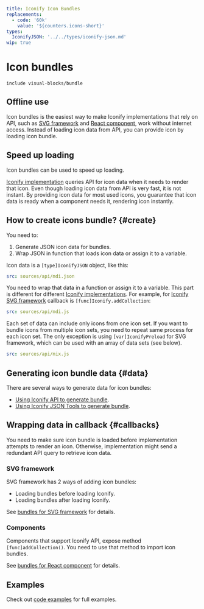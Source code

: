 ```yaml
title: Iconify Icon Bundles
replacements:
  - code: '60k'
    value: '${counters.icons-short}'
types:
  IconifyJSON: '../../types/iconify-json.md'
wip: true
```

# Icon bundles

`include visual-blocks/bundle`

## Offline use

Icon bundles is the easiest way to make Iconify implementations that rely on API, such as [SVG framework](../../implementations/svg-framework/index.md) and [React component](../../implementations/react-with-api/index.md), work without internet access. Instead of loading icon data from API, you can provide icon by loading icon bundle.

## Speed up loading

Icon bundles can be used to speed up loading.

[Iconify implementation](../../implementations/index.md) queries API for icon data when it needs to render that icon. Even though loading icon data from API is very fast, it is not instant. By providing icon data for most used icons, you guarantee that icon data is ready when a component needs it, rendering icon instantly.

## How to create icons bundle? {#create}

You need to:

1. Generate JSON icon data for bundles.
2. Wrap JSON in function that loads icon data or assign it to a variable.

Icon data is a `[type]IconifyJSON` object, like this:

```yaml
src: sources/api/mdi.json
```

You need to wrap that data in a function or assign it to a variable. This part is different for different [Iconify implementations](../../implementations/index.md). For example, for [Iconify SVG framework](../../implementations/svg-framework/index.md) callback is `[func]Iconify.addCollection`:

```yaml
src: sources/api/mdi.js
```

Each set of data can include only icons from one icon set. If you want to bundle icons from multiple icon sets, you need to repeat same process for each icon set. The only exception is using `[var]IconifyPreload` for SVG framework, which can be used with an array of data sets (see below).

```yaml
src: sources/api/mix.js
```

## Generating icon bundle data {#data}

There are several ways to generate data for icon bundles:

- [Using Iconify API to generate bundle](./api.md).
- [Using Iconify JSON Tools to generate bundle](./json-tools.md).

## Wrapping data in callback {#callbacks}

You need to make sure icon bundle is loaded before implementation attempts to render an icon. Otherwise, implementation might send a redundant API query to retrieve icon data.

### SVG framework

SVG framework has 2 ways of adding icon bundles:

- Loading bundles before loading Iconify.
- Loading bundles after loading Iconify.

See [bundles for SVG framework](./svg-framework.md) for details.

### Components

Components that support Iconify API, expose method `[func]addCollection()`. You need to use that method to import icon bundles.

See [bundles for React component](./react.md) for details.

## Examples

Check out [code examples](./examples.md) for full examples.
